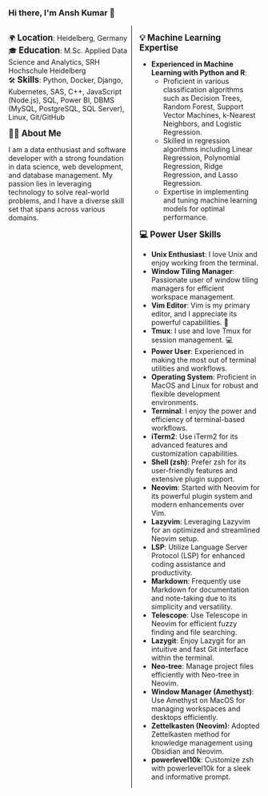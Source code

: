 ### Hi there, I'm Ansh Kumar 👋

<div style="display: flex; justify-content: space-between;">
  <div style="width: 48%;">

  🌍 <strong style="font-size: 1.2em;">Location</strong>: Heidelberg, Germany  
  🎓 <strong style="font-size: 1.2em;">Education</strong>: M.Sc. Applied Data Science and Analytics, SRH Hochschule Heidelberg  
  🛠️ <strong style="font-size: 1.2em;">Skills</strong>: Python, Docker, Django, Kubernetes, SAS, C++, JavaScript (Node.js), SQL, Power BI, DBMS (MySQL, PostgreSQL, SQL Server), Linux, Git/GitHub  

  <strong style="font-size: 1.2em;">👨‍💻 About Me</strong>

  I am a data enthusiast and software developer with a strong foundation in data science, web development, and database management. My passion lies in leveraging technology to solve real-world problems, and I have a diverse skill set that spans across various domains.
  </div>
  <div style="width: 2%; border-left: 1px solid #000;"></div>
  <div style="width: 48%;">

  <strong style="font-size: 1.2em;">💡 Machine Learning Expertise</strong>

  - **Experienced in Machine Learning with Python and R**:
    - Proficient in various classification algorithms such as Decision Trees, Random Forest, Support Vector Machines, k-Nearest Neighbors, and Logistic Regression.
    - Skilled in regression algorithms including Linear Regression, Polynomial Regression, Ridge Regression, and Lasso Regression.
    - Expertise in implementing and tuning machine learning models for optimal performance.

  <strong style="font-size: 1.2em;">💻 Power User Skills</strong>

  - **Unix Enthusiast**: I love Unix and enjoy working from the terminal.
  - **Window Tiling Manager**: Passionate user of window tiling managers for efficient workspace management.
  - **Vim Editor**: Vim is my primary editor, and I appreciate its powerful capabilities. 📝
  - **Tmux**: I use and love Tmux for session management. 💻
  - **Power User**: Experienced in making the most out of terminal utilities and workflows.
  - **Operating System**: Proficient in MacOS and Linux for robust and flexible development environments.
  - **Terminal**: I enjoy the power and efficiency of terminal-based workflows.
  - **iTerm2**: Use iTerm2 for its advanced features and customization capabilities.
  - **Shell (zsh)**: Prefer zsh for its user-friendly features and extensive plugin support.
  - **Neovim**: Started with Neovim for its powerful plugin system and modern enhancements over Vim.
  - **Lazyvim**: Leveraging Lazyvim for an optimized and streamlined Neovim setup.
  - **LSP**: Utilize Language Server Protocol (LSP) for enhanced coding assistance and productivity.
  - **Markdown**: Frequently use Markdown for documentation and note-taking due to its simplicity and versatility.
  - **Telescope**: Use Telescope in Neovim for efficient fuzzy finding and file searching.
  - **Lazygit**: Enjoy Lazygit for an intuitive and fast Git interface within the terminal.
  - **Neo-tree**: Manage project files efficiently with Neo-tree in Neovim.
  - **Window Manager (Amethyst)**: Use Amethyst on MacOS for managing workspaces and desktops efficiently.
  - **Zettelkasten (Neovim)**: Adopted Zettelkasten method for knowledge management using Obsidian and Neovim.
  - **powerlevel10k**: Customize zsh with powerlevel10k for a sleek and informative prompt.

  </div>
</div>

